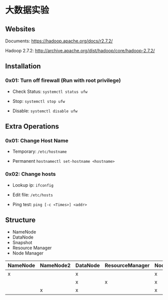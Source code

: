 # 大数据实验

## Websites
Documents: https://hadoop.apache.org/docs/r2.7.2/

Hadoop 2.7.2: http://archive.apache.org/dist/hadoop/core/hadoop-2.7.2/

## Installation
### 0x01: Turn off firewall (Run with root privilege)
- Check Status: `systemctl status ufw`

- Stop: `systemctl stop ufw`

- Disable: `systemctl disable ufw`

## Extra Operations
### 0x01: Change Host Name
- Temporary: `/etc/hostname`

- Permanent `hostnamectl set-hostname <hostname>`

### 0x02: Change hosts
- Lookup ip: `ifconfig`

- Edit file: `/etc/hosts`

- Ping test: `ping [-c <Times>] <addr>`

## Structure
- NameNode
- DataNode
- Snapshot
- Resource Manager
- Node Manager

NameNode|NameNode2|DataNode|ResourceManager|NodeManager
--|--|--|--|--
 x| |x| |x
  | | |x|x|x
  | |x|x| |x
